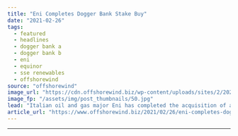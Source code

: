 ```yaml
---
title: "Eni Completes Dogger Bank Stake Buy"
date: "2021-02-26"
tags: 
  - featured
  - headlines
  - dogger bank a
  - dogger bank b
  - eni
  - equinor
  - sse renewables
  - offshorewind
source: "offshorewind"
image_url: "https://cdn.offshorewind.biz/wp-content/uploads/sites/2/2021/02/26134004/Eni-Completes-Dogger-Bank-Stake-Buy.jpg"
image_fp: "/assets/img/post_thumbnails/50.jpg"
lead: "Italian oil and gas major Eni has completed the acquisition of a 20 per"
article_url: "https://www.offshorewind.biz/2021/02/26/eni-completes-dogger-bank-stake-buy/"
---
```


---
